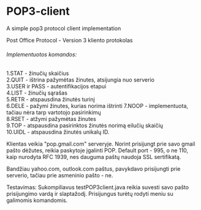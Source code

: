 # POP3-client
A simple pop3 protocol client implementation

Post Office Protocol - Version 3 kliento protokolas

###### Implementuotos komandos:

1.STAT - žinučių skaičius<br/>
2.QUIT - ištrina pažymėtas žinutes, atsijungia nuo serverio<br/>
3.USER ir PASS - autentifikacijos etapui<br/>
4.LIST - žinučių sąrašas<br/>
5.RETR - atspausdina žinutės turinį<br/>
6.DELE - pažymi žinutes, kurias norima ištrinti
7.NOOP - implementuota, tačiau nėra tarp vartotojo pasirinkimų<br/>
8.RSET - atžymi pažymėtas žinutes<br/>
9.TOP - atspausdina pasirinktos žinutės norimą eilučių skaičių<br/>
10.UIDL - atspausdina žinutės unikalų ID.<br/>

Klientas veikia "pop.gmail.com" serveryje. Norint prisijungt prie savo gmail pašto dėžutes, reikia paskytoje įgalinti POP.
Default port - 995, o ne 110, kaip nurodyta RFC 1939, nes dauguma paštų naudoja SSL sertifikatą.

Bandžiau yahoo.com, outlook.com paštus, pavykdavo prisijungti prie serverio, tačiau prie asmeninio pašto - ne.

Testavimas: Sukompiliavus testPOP3client.java reikia suvesti savo pašto prisijungimo vardą ir slaptažodį. Prisijungus turėtų rodyti meniu
su galimomis komandomis.
